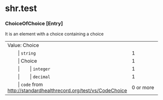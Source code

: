 # shr.test

### <a name="ChoiceOfChoice"></a>ChoiceOfChoice [Entry]
It is an element with a choice containing a choice

|  |  |  |
| --- | --- | --- |
| Value:&nbsp;Choice |  |  |
| &nbsp;&nbsp;&nbsp;&nbsp;&nbsp;&nbsp;&nbsp;&nbsp;\|&nbsp;`string` | 1 |  |
| &nbsp;&nbsp;&nbsp;&nbsp;&nbsp;&nbsp;&nbsp;&nbsp;\|&nbsp;Choice | 1 |  |
| &nbsp;&nbsp;&nbsp;&nbsp;&nbsp;&nbsp;&nbsp;&nbsp;\|&nbsp;&nbsp;&nbsp;&nbsp;&nbsp;&nbsp;&nbsp;&nbsp;\|&nbsp;`integer` | 1 |  |
| &nbsp;&nbsp;&nbsp;&nbsp;&nbsp;&nbsp;&nbsp;&nbsp;\|&nbsp;&nbsp;&nbsp;&nbsp;&nbsp;&nbsp;&nbsp;&nbsp;\|&nbsp;`decimal` | 1 |  |
| &nbsp;&nbsp;&nbsp;&nbsp;&nbsp;&nbsp;&nbsp;&nbsp;\|&nbsp;`code` from http://standardhealthrecord.org/test/vs/CodeChoice | 0&nbsp;or&nbsp;more |  |